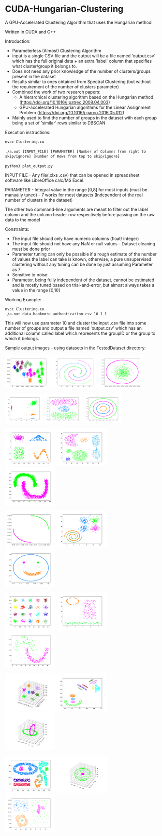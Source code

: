 # CUDA-Hungarian-Clustering
A GPU-Accelerated Clustering Algorithm that uses the Hungarian method

Written in CUDA and C++

Introduction:
  - Parameterless (Almost) Clustering Algorithm
  - Input is a single CSV file and the output will be a file named 'output.csv' which has the full original data + an extra 'label' column that specifies what cluster/group it belongs to.
  - Does not need any prior knowledge of the number of clusters/groups present in the dataset
  - Results similar to ones obtained from Spectral Clustering (but without the requirement of the number of clusters parameter)
  - Combined the work of two research papers:
      - A hierarchical clustering algorithm based on the Hungarian method (https://doi.org/10.1016/j.patrec.2008.04.003)
      - GPU-accelerated Hungarian algorithms for the Linear Assignment Problem (https://doi.org/10.1016/j.parco.2016.05.012)
  - Mainly used to find the number of groups in the dataset with each group being a set of 'similar' rows similar to DBSCAN

Execution instructions:

```
nvcc Clustering.cu

./a.out [INPUT_FILE] [PARAMETER] [Number of Columns from right to skip/ignore] [Number of Rows from top to skip/ignore]

python3 plot_output.py 

```

INPUT FILE - Any file(.xlxs .csv) that can be opened in spreadsheet software like LibreOffice calc/MS Excel.

PARAMETER - Integral value in the range [0,8] for most inputs (must be manually tuned) - 7 works for most datasets (Independent of the real number of clusters in the dataset)

The other two command-line arguments are meant to filter out the label column and the column header row respectively before passing on the raw data to the model

Constraints:
- The input file should only have numeric columns (float/ integer)
- The input file should not have any NaN or null values - Dataset cleaning must be done prior
- Parameter tuning can only be possible if a rough estimate of the number of values the label can take is known, otherwise, a pure unsupervised clustering without any tuning can be done by just assuming Parameter as 7
- Sensitive to noise
- Parameter, being fully independent of the dataset, cannot be estimated and is mostly tuned based on trial-and-error, but almost always takes a value in the range [0,10] 

Working Example:

```
nvcc Clustering.cu
./a.out data_banknote_authentication.csv 10 1 1
```
This will now use parameter 10 and cluster the input .csv file into some number of groups and output a file named 'output.csv' which has an additional column called label which represents the groupID or the group to which it belongs.

Sample output images - using datasets in the TestedDataset directory:

<p float="left">
  <img src="TestedDatasets/data0.png" width="30%" title="data0.csv" alt="data0">
  <img src="TestedDatasets/data1.png" width="30%" title="data1.csv" alt="data1">
  <img src="TestedDatasets/data2.png" width="30%" title="data2.csv" alt="data2">
</p>
<p float="left">
  <img src="TestedDatasets/data3.png" width="25%" title="data3.csv" alt="data3">
  <img src="TestedDatasets/data4.png" width="25%" title="data4.csv" alt="data4">
  <img src="TestedDatasets/data5.png" width="25%" title="data5.csv" alt="data5">
</p>
<p float="left">
  <img src="TestedDatasets/data6.png" width="33%" title="data6.csv" alt="data6">
  <img src="TestedDatasets/data7.png" width="33%" title="data7.csv" alt="data7">
  <img src="TestedDatasets/data8.png" width="33%" title="data8.csv" alt="data8">
</p>
<p float="left">
  <img src="TestedDatasets/data9.png" width="33%" title="data9.csv" alt="data9">
  <img src="TestedDatasets/data10.png" width="33%" title="data10.csv" alt="data10">
  <img src="TestedDatasets/data11.png" width="33%" title="data11.csv" alt="data11">
</p>
<p float="left">
  <img src="TestedDatasets/data12.png" width="33%" title="data12.csv" alt="data12">
  <img src="TestedDatasets/data13.png" width="33%" title="data13.csv" alt="data13">
  <img src="TestedDatasets/data14.png" width="33%" title="data14.csv" alt="data14">
</p>
<p float="left">
  <img src="TestedDatasets/data15.png" width="33%" title="data15.csv" alt="data15">
  <img src="TestedDatasets/data16.png" width="33%" title="data16.csv" alt="data16">
  <img src="TestedDatasets/data17.png" width="33%" title="data17.csv" alt="data17">
</p>
<p float="left">
  <img src="TestedDatasets/data18.png" width="33%" title="data18.csv" alt="data18">
  <img src="TestedDatasets/data19.png" width="33%" title="data19.csv" alt="data19">
  <img src="TestedDatasets/data20.png" width="33%" title="data20.csv" alt="data20">
</p>
